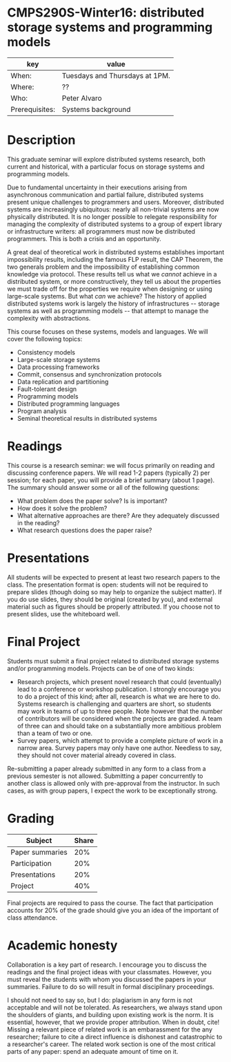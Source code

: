 # CMPS290S-Winter16: distributed storage systems and programming models
| key | value | 
|-----|-------|
|When: | Tuesdays and Thursdays at 1PM. |
|Where: | ?? |
|Who: | Peter Alvaro |
|Prerequisites: | Systems background |

# Description

This graduate seminar will explore distributed systems research, both current and historical, with a particular focus on storage systems and programming models.

Due to fundamental uncertainty in their executions arising from asynchronous communication and partial failure, distributed systems present unique challenges to programmers and users.  Moreover, distributed systems are increasingly ubiquitous: nearly all non-trivial systems are now physically distributed.  It is no longer possible to relegate responsibility for managing the complexity of distributed systems to a group of expert library or infrastructure writers: all programmers must now be distributed programmers. This is both a crisis and an opportunity.

A great deal of theoretical work in distributed systems establishes important impossibility results, including the famous FLP result, the CAP Theorem, the two generals problem and the impossibility of establishing common knowledge via protocol.  These results tell us what we *cannot* achieve in a distributed system, or more constructively, they tell us about the properties we must trade off for the properties we require when designing or using large-scale systems.  But what *can* we achieve?  The history of applied distributed systems work is largely the history of infrastructures -- storage systems as well as programming models -- that attempt to manage the complexity with abstractions.  

This course focuses on these systems, models and languages.  We will cover the following topics:
 

 * Consistency models
 * Large-scale storage systems
 * Data processing frameworks
 * Commit, consensus and synchronization protocols
 * Data replication and partitioning
 * Fault-tolerant design
 * Programming models
 * Distributed programming languages
 * Program analysis
 * Seminal theoretical results in distributed systems
 
# Readings

This course is a research seminar: we will focus primarily on reading and discussing conference papers.  We will read 1-2 papers (typically 2) per session; for each paper, you will provide a brief summary (about 1 page).  The summary should answer some or all of the following questions:

 * What problem does the paper solve?  Is is important?
 * How does it solve the problem? 
 * What alternative approaches are there? Are they adequately discussed in the reading?
 * What research questions does the paper raise?
 
 
# Presentations

All students will be expected to present at least two research papers to the class.  The presentation format is open: students will not be required to prepare slides (though doing so may help to organize the subject matter).  If you do use slides, they should be original (created by you), and external material such as figures should be properly attributed.  If you choose not to present slides, use the whiteboard well.


# Final Project

Students must submit a final project related to distributed storage systems and/or programming models.  Projects can be of one of two kinds:

 * Research projects, which present novel research that could (eventually) lead to a conference or workshop publication.  I strongly encourage you to do a project of this kind; after all, research is what we are here to do.  Systems research is challenging and quarters are short, so students may work in teams of up to three people.  Note however that the number of contributors will be considered when the projects are graded.  A team of three can and should take on a substantially more ambitious problem than a team of two or one.
 * Survey papers, which attempt to provide a complete picture of work in a narrow area.  Survey papers may only have one author.  Needless to say, they should not cover material already covered in class.
 
Re-submitting a paper already submitted in any form to a class from a previous semester is not allowed.  Submitting a paper concurrently to another class is allowed only with pre-approval from the instructor.  In such cases, as with group papers, I expect the work to be exceptionally strong.

# Grading

| Subject | Share |
|-------|---------|
| Paper summaries | 20% |
| Participation | 20% |
| Presentations | 20% |
| Project | 40% |

Final projects are required to pass the course.  The fact that participation accounts for 20% of the grade should give you an idea of the important of class attendance.  

# Academic honesty

Collaboration is a key part of research.  I encourage you to discuss the readings and the final project ideas with your classmates.  However, you must reveal the students with whom you discussed the papers in your summaries.  Failure to do so will result in formal disciplinary proceedings.  

I should not need to say so, but I do: plagiarism in any form is not acceptable and will not be tolerated.  As researchers, we always stand upon the shoulders of giants, and building upon existing work is the norm.  It is essential, however, that we provide proper attribution.  When in doubt, cite!  Missing a relevant piece of related work is an embarassment for the any  researcher; failure to cite a direct influence is dishonest and catastrophic to a researcher's career.  The related work section is one of the most critical parts of any paper: spend an adequate amount of time on it.



